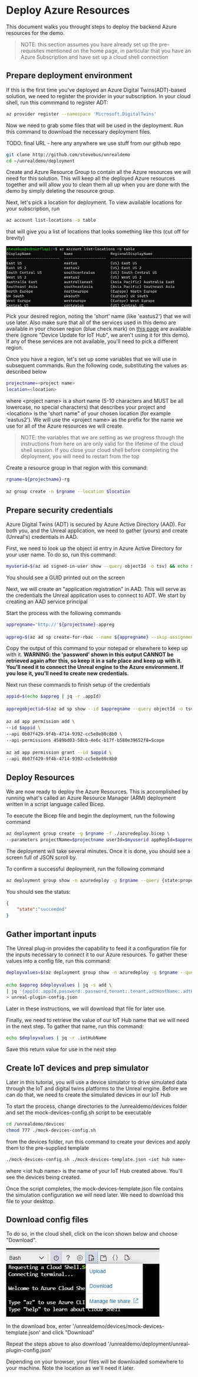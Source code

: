 # Deploy Azure Resources

This document walks you throught steps to deploy the backend Azure resources for the demo.

> NOTE:  this section assumes you have already set up the pre-requisites mentioned on the home page, in particular that you have an Azure Subscription and have set up a cloud shell connection

## Prepare deployment environment

If this is the first time you've deployed an Azure Digital Twins(ADT)-based solution, we need to register the provider in your subscription. In your cloud shell, run this commmand to register ADT:

```bash
az provider register --namespace 'Microsoft.DigitalTwins'
```

Now we need to grab some files that will be used in the deployment. Run this command to download the necessary deployment files.

TODO:  final URL - here any anywhere we use stuff from our github repo

``` bash
git clone http://github.com/stevebus/unrealdemo
cd ~/unrealdemo/deployment
```

Create and Azure Resource Group to contain all the Azure resources we will need for this solution. This will keep all the deployed Azure resources together and will allow you to clean them all up when you are done with the demo by simply deleting the resource group.

Next, let's pick a location for deployment.  To view available locations for your subscription, run

``` bash
az account list-locations -o table
```

that will give you a list of locations that looks something like this (cut off for brevity)

![azure locations](../media/azure-locations.jpg)

Pick your desired region, noting the 'short' name (like 'eastus2') that we will use later.  Also make sure that all of the services used in this demo are available in your chosen region (blue check mark) on [this page](https://azure.microsoft.com/en-us/global-infrastructure/services/?products=functions,signalr-service,digital-twins,event-grid,iot-hub&regions=us-east,us-east-2,us-central,us-north-central,us-south-central,us-west-central,us-west,us-west-2,asia-pacific-east,asia-pacific-southeast,europe-north,europe-west) are available there (ignore "Device Update for IoT Hub", we aren't using it for this demo).  If any of these services are not available, you'll need to pick a different region.

Once you have a region, let's set up some variables that we will use in subsequent commands.  Run the following code, substituting the values as described below

```bash
projectname=<project name>
location=<location>
```

where \<project name> is a short name (5-10 characters and MUST be all lowercase, no special characters) that describes your project and \<location> is the 'short name" of your chosen location (for example 'eastus2').  We will use the \<project name> as the prefix for the name we use for all of the Azure resources we will create.  

> NOTE:  the variables that we are setting as we progress through the instructions from here on are only valid for the lifetime of the cloud shell session. If you close your cloud shell before completing the deployment, you will need to restart from the top

Create a resource group in that region with this command:

```bash
rgname=${projectname}-rg

az group create -n $rgname --location $location
```

## Prepare security credentials

Azure Digital Twins (ADT) is secured by Azure Active Directory (AAD). For both you, and the Unreal application, we need to gather (yours) and create (Unreal's) credentials in AAD.

First, we need to look up the object id entry in Azure Active Directory for your user name.  To do so, run this command:

``` bash
myuserid=$(az ad signed-in-user show --query objectId -o tsv) && echo $myuserid
```

You should see a GUID printed out on the screen

Next, we will create an "application registration" in AAD. This will serve as the credentials the Unreal application uses to connect to ADT. We start by creating an AAD service principal

Start the process with the following commands

```bash
appregname='http://'${projectname}-appreg

appreg=$(az ad sp create-for-rbac --name ${appregname} --skip-assignment) && echo $appreg | jq
```

Copy the output of this command to your notepad or elsewhere to keep up with it.  __WARNING:  the 'password' shown in this output CANNOT be retrieved again after this, so keep it in a safe place and keep up with it. You'll need it to connect the Unreal engine to the Azure environment. If you lose it, you'll need to create new credentials.__

Next run these commands to finish setup of the credentials

```bash
appid=$(echo $appreg | jq -r .appId)

appregobjectid=$(az ad sp show --id $appregname --query objectId -o tsv) && echo $appregobjectid

az ad app permission add \
--id $appid \
--api 0b07f429-9f4b-4714-9392-cc5e8e80c8b0 \
--api-permissions 4589bd03-58cb-4e6c-b17f-b580e39652f8=Scope

az ad app permission grant --id $appid \
--api 0b07f429-9f4b-4714-9392-cc5e8e80c8b0
```

## Deploy Resources

We are now ready to deploy the Azure Resources. This is accomplished by running what's called an Azure Resource Manager (ARM) deployment written in a script language called Bicep.

To execute the Bicep file and begin the deployment, run the following command

```bash
az deployment group create -g $rgname -f ./azuredeploy.bicep \
--parameters projectName=$projectname userId=$myuserid appRegId=$appregobjectid
```

The deployment will take several minutes.  Once it is done, you should see a screen full of JSON scroll by.

To confirm a successful deployment, run the following command

```bash
az deployment group show -n azuredeploy -g $rgname --query {state:properties.provisioningState}
```

You should see the status:

```json
{
    "state":"succeeded"
}
```

## Gather important inputs

The Unreal plug-in provides the capability to feed it a configuration file for the inputs necessary to connect it to our Azure resources. To gather these values into a config file, run this command:

```bash
deployvalues=$(az deployment group show -n azuredeploy -g $rgname --query properties.outputs.importantInfo.value)

echo $appreg $deployvalues | jq -s add \
| jq '{appId:.appId,password:.password,tenant:.tenant,adtHostName:.adtHostName,signalRNegotiatePath:.signalRNegotiatePath}' \
> unreal-plugin-config.json
```

Later in these instructions, we will download that file for later use.

Finally, we need to retrieve the value of our IoT Hub name that we will need in the next step. To gather that name, run this command:

```bash
echo $deployvalues | jq -r .iotHubName
```

Save this return value for use in the next step

## Create IoT devices and prep simulator

Later in this tutorial, you will use a device simulator to drive simulated data through the IoT and digital twins platforms to the Unreal engine. Before we can do that, we need to create the simulated devices in our IoT Hub

To start the process, change directories to the /unrealdemo/devices folder and set the mock-devices-config.sh script to be executable

```bash
cd /unrealdemo/devices
chmod 777 ./mock-devices-config.sh
```

from the devices folder, run this command to create your devices and apply them to the pre-supplied template

``` bash
./mock-devices-config.sh ./mock-devices-template.json <iot hub name>
```

where \<iot hub name> is the name of your IoT Hub created above.  You'll see the devices being created.

Once the script completes, the mock-devices-template.json file contains the simulation configuration we will need later. We need to download this file to your desktop.

## Download config files

To do so, in the cloud shell, click on the icon shown below and choose "Download".

![file download](../media/azure-upload-download.jpg)

In the download box, enter '/unrealdemo/devices/mock-devices-template.json' and click "Download"

Repeat the steps above to also download '/unrealdemo/deployment/unreal-plugin-config.json'

Depending on your browser, your files will be downloaded somewhere to your machine.  Note the location as we'll need it later.
